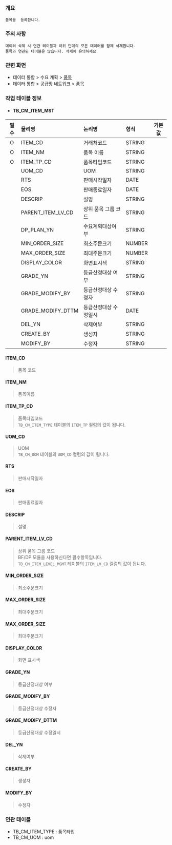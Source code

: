 ### 개요
    품목을  등록합니다.

### 주의 사항
    데이터 삭제 시 연관 테이블과 하위 단계의 모든 데이터를 함께 삭제합니다.   
    품목과 연관된 테이블은 많습니다. 삭제에 유의하세요

### 관련 화면
- 데이터 통합 > 수요 계획 > [품목](#/dataintegration/demandplan/item)  
- 데이터 통합 > 공급망 네트워크 > [품목](#/dataintegration/network/item)

### 작업 테이블 정보

- #### TB_CM_ITEM_MST


| 필수 | 물리명                                     | 논리명         | 형식     |    기본값    | 
|:--:|:----------------------------------------|:------------|:-------|:---------:|
| O  | ITEM_CD                    | 거래처코드       | STRING |           |
| O  | ITEM_NM                    | 품목 이름       | STRING |           |
| O  | ITEM_TP_CD               | 품목타입코드      | STRING |           |
|    | UOM_CD                     | UOM         | STRING |           |
|   | RTS                            | 판매시작일자      | DATE   |           |
|   | EOS                             | 판매종료일자      | DATE   |           |
|   | DESCRIP                    | 설명          | STRING |           |
|   | PARENT_ITEM_LV_CD | 상위 품목 그룹 코드 | STRING |           |
|   | DP_PLAN_YN             | 수요계획대상여부    | STRING |           |
|   | MIN_ORDER_SIZE       | 최소주문크기      | NUMBER |           |
|   | MAX_ORDER_SIZE     | 최대주문크기      | NUMBER |           |
|   | DISPLAY_COLOR        | 화면표시색       | STRING |           |
|   | GRADE_YN                  | 등급산정대상 여부   | STRING |           |
|   | GRADE_MODIFY_BY         | 등급산정대상 수정자  | STRING |           |
|   | GRADE_MODIFY_DTTM         | 등급산정대상 수정일시 | DATE   |           |
|   | DEL_YN                     | 삭제여부        | STRING |           |
|    | CREATE_BY               | 생성자         | STRING |           |
|    | MODIFY_BY            | 수정자         | STRING |           |


#### ITEM_CD
> 품목 코드  

#### ITEM_NM
> 픔목이름  

#### ITEM_TP_CD
> 품목타입코드   
> `TB_CM_ITEM_TYPE` 테이블의 `ITEM_TP` 컬럼의 값이 됩니다.

#### UOM_CD
> UOM   
> `TB_CM_UOM` 테이블의 `UOM_CD` 컬럼의 값이 됩니다.

#### RTS
> 판매시작일자

#### EOS
> 판매종료일자

#### DESCRIP
> 설명

#### PARENT_ITEM_LV_CD
> 상위 품목 그룹 코드   
> BF/DP 모듈을 사용하신다면 필수항목입니다.   
> `TB_CM_ITEM_LEVEL_MGMT` 테이블의 `ITEM_LV_CD` 컬럼의 값이 됩니다.

#### MIN_ORDER_SIZE
> 최소주문크기

#### MAX_ORDER_SIZE
> 최대주문크기

#### MAX_ORDER_SIZE
> 최대주문크기

#### DISPLAY_COLOR
> 화면 표시색

#### GRADE_YN
> 등급산정대상 여부

#### GRADE_MODIFY_BY
> 등급산정대상 수정자

#### GRADE_MODIFY_DTTM
> 등급산정대상 수정일시

#### DEL_YN
> 삭제여부

#### CREATE_BY
> 생성자  

#### MODIFY_BY
> 수정자  

### 연관 테이블
- TB_CM_ITEM_TYPE : 품목타입
- TB_CM_UOM : uom
